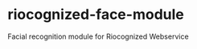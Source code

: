 riocognized-face-module
=======================

Facial recognition module for Riocognized Webservice
